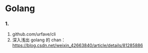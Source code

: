 # Golang

### 1.

1. github.com/urfave/cli
2. 深入浅出 golang 的 chan：
   https://blog.csdn.net/weixin_42663840/article/details/81285886
